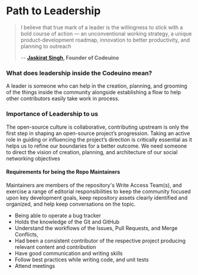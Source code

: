 # Path to Leadership

> I believe that true mark of a leader is the willingness to stick with a bold course of action — an unconventional working strategy, a unique product-development roadmap, innovation to better productivity, and planning to outreach 
>
> -- [**Jaskirat Singh**](https://twitter.com/jaskirat626)**, Founder of Codeuino**

### What does leadership inside the Codeuino mean?

A leader is someone who can help in the creation, planning, and grooming of the things inside the community alongside establishing a flow to help other contributors easily take work in process.

### Importance of Leadership to us

The open-source culture is collaborative, contributing upstream is only the first step in shaping an open-source project’s progression. Taking an active role in guiding or influencing the project’s direction is critically essential as it helps us to refine our boundaries for a better outcome.  We need someone to direct the vision of creation, planning, and architecture of our social networking objectives

#### Requirements for being the Repo Maintainers

Maintainers are members of the repository's Write Access Team\(s\), and exercise a range of editorial responsibilities to keep the community focused upon key development goals, keep repository assets clearly identified and organized, and help keep conversations on the topic.

* Being able to operate a bug tracker
* Holds the knowledge of the Git and GitHub
* Understand the workflows of the Issues, Pull Requests, and Merge Conflicts,
* Had been a consistent contributor of the respective project producing relevant content and contribution
* Have good communication and writing skills
* Follow best practices while writing code, and unit tests
* Attend meetings

